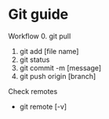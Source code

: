 # Git guide

Workflow
0. git pull
1. git add [file name]
2. git status
3. git commit -m [message]
4. git push origin [branch]

Check remotes
- git remote [-v]
